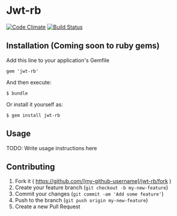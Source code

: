 # Jwt-rb
[![Code Climate](https://codeclimate.com/github/chupipandi/jwt-rb.png)](https://codeclimate.com/github/chupipandi/jwt-rb)
[![Build Status](https://travis-ci.org/chupipandi/jwt-rb.svg?branch=master)](https://travis-ci.org/chupipandi/jwt-rb)

## Installation (Coming soon to ruby gems)

Add this line to your application's Gemfile

    gem 'jwt-rb'

And then execute:

    $ bundle

Or install it yourself as:

    $ gem install jwt-rb

## Usage

TODO: Write usage instructions here

## Contributing

1. Fork it ( https://github.com/[my-github-username]/jwt-rb/fork )
2. Create your feature branch (`git checkout -b my-new-feature`)
3. Commit your changes (`git commit -am 'Add some feature'`)
4. Push to the branch (`git push origin my-new-feature`)
5. Create a new Pull Request
